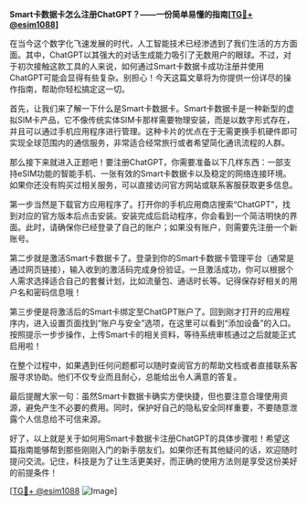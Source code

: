 **Smart卡数据卡怎么注册ChatGPT？——一份简单易懂的指南[[TG💪+ @esim1088](https://t.me/s/esim1088)]**

在当今这个数字化飞速发展的时代，人工智能技术已经渗透到了我们生活的方方面面。其中，ChatGPT以其强大的对话生成能力吸引了无数用户的眼球。不过，对于初次接触这款工具的人来说，如何通过Smart卡数据卡成功注册并使用ChatGPT可能会显得有些复杂。别担心！今天这篇文章将为你提供一份详尽的操作指南，帮助你轻松搞定这一切。

首先，让我们来了解一下什么是Smart卡数据卡。Smart卡数据卡是一种新型的虚拟SIM卡产品，它不像传统实体SIM卡那样需要物理安装，而是以数字形式存在，并且可以通过手机应用程序进行管理。这种卡片的优点在于无需更换手机硬件即可实现全球范围内的通信服务，非常适合经常旅行或者希望简化通讯流程的人群。

那么接下来就进入正题吧！要注册ChatGPT，你需要准备以下几样东西：一部支持eSIM功能的智能手机、一张有效的Smart卡数据卡以及稳定的网络连接环境。如果你还没有购买过相关服务，可以直接访问官方网站或联系客服获取更多信息。

第一步当然是下载官方应用程序了。打开你的手机应用商店搜索“ChatGPT”，找到对应的官方版本后点击安装。安装完成后启动程序，你会看到一个简洁明快的界面。此时，请确保你已经登录了自己的账户；如果没有账户，则需要先注册一个新账号。

第二步就是激活Smart卡数据卡了。登录到你的Smart卡数据卡管理平台（通常是通过网页链接），输入收到的激活码完成身份验证。一旦激活成功，你可以根据个人需求选择适合自己的套餐计划，比如流量包、通话时长等。记得保存好相关的用户名和密码信息哦！

第三步便是将激活后的Smart卡绑定至ChatGPT账户了。回到刚才打开的应用程序内，进入设置页面找到“账户与安全”选项，在这里可以看到“添加设备”的入口。按照提示一步步操作，上传Smart卡的相关资料，等待系统审核通过之后就能正式启用啦！

在整个过程中，如果遇到任何问题都可以随时查阅官方的帮助文档或者直接联系客服寻求协助。他们不仅专业而且耐心，总能给出令人满意的答复。

最后提醒大家一句：虽然Smart卡数据卡确实方便快捷，但也要注意合理使用资源，避免产生不必要的费用。同时，保护好自己的隐私安全同样重要，不要随意泄露个人信息给不可信来源。

好了，以上就是关于如何用Smart卡数据卡注册ChatGPT的具体步骤啦！希望这篇指南能够帮到那些刚刚入门的新手朋友们。如果你还有其他疑问的话，欢迎随时提问交流。记住，科技是为了让生活更美好，而正确的使用方法则是享受这份美好的前提条件！

[[TG💪+ @esim1088](https://t.me/s/esim1088) ![Image](https://i.postimg.cc/4NQfJmqS/Snipaste-2025-05-13-00-14-12.png)]